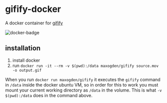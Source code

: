 # gifify-docker

A docker container for [gifify](https://github.com/vvo/gifify)

![docker-badge](http://dockeri.co/image/maxogden/gifify)

## installation

1. install docker
2. run `docker run -it --rm -v $(pwd):/data maxogden/gifify source.mov -o output.gif`

When you run `docker run maxogden/gifify` it executes the `gifify` command in `/data` inside the docker ubuntu VM, so in order for this to work you must mount your current working directory as `/data` in the volume. This is what `-v $(pwd):/data` does in the command above.
